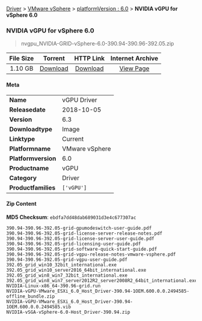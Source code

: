 
[Driver](/README.md)  >  [VMware vSphere](/index/Driver/VMware_vSphere.md)  >  [platformVersion : 6.0](/index/Driver/VMware_vSphere/6.0.md)  >  **NVIDIA vGPU for vSphere 6.0**


###    NVIDIA vGPU for vSphere 6.0

> nvgpu_NVIDIA-GRID-vSphere-6.0-390.94-390.96-392.05.zip   


| **File Size** | **Torrent**  | **HTTP Link** | **Internet Archive** |
|:-------------:|:------------:|:-------------:|:--------------------:|
| 1.10 GB |  [Download](https://archive.org/download/nvgpu_NVIDIA-GRID-vSphere-6.0-390.94-390.96-392.05.zip/nvgpu_NVIDIA-GRID-vSphere-6.0-390.94-390.96-392.05.zip_archive.torrent)       | [Download](https://archive.org/compress/nvgpu_NVIDIA-GRID-vSphere-6.0-390.94-390.96-392.05.zip) | [View Page](https://archive.org/details/nvgpu_NVIDIA-GRID-vSphere-6.0-390.94-390.96-392.05.zip)       |

#### Meta

<table>
<tr><td><strong>Name</strong></td><td>vGPU Driver</td></tr>
<tr><td><strong>Releasedate</strong></td><td>2018-10-05</td></tr>
<tr><td><strong>Version</strong></td><td>6.3</td></tr>
<tr><td><strong>Downloadtype</strong></td><td>Image</td></tr>
<tr><td><strong>Linktype</strong></td><td>Current</td></tr>
<tr><td><strong>Platformname</strong></td><td>VMware vSphere</td></tr>
<tr><td><strong>Platformversion</strong></td><td>6.0</td></tr>
<tr><td><strong>Productname</strong></td><td>vGPU</td></tr>
<tr><td><strong>Category</strong></td><td>Driver</td></tr>
<tr><td><strong>Productfamilies</strong></td><td><code>['vGPU']</code></td></tr>
</table>

#### Zip Content

**MD5 Checksum**: `ebdfa7dd48dab689031d3e4c677307ac`

```text
390.94-390.96-392.05-grid-gpumodeswitch-user-guide.pdf
390.94-390.96-392.05-grid-license-server-release-notes.pdf
390.94-390.96-392.05-grid-license-server-user-guide.pdf
390.94-390.96-392.05-grid-licensing-user-guide.pdf
390.94-390.96-392.05-grid-software-quick-start-guide.pdf
390.94-390.96-392.05-grid-vgpu-release-notes-vmware-vsphere.pdf
390.94-390.96-392.05-grid-vgpu-user-guide.pdf
392.05_grid_win10_32bit_international.exe
392.05_grid_win10_server2016_64bit_international.exe
392.05_grid_win8_win7_32bit_international.exe
392.05_grid_win8_win7_server2012R2_server2008R2_64bit_international.exe
NVIDIA-Linux-x86_64-390.96-grid.run
NVIDIA-vGPU-VMware_ESXi_6.0_Host_Driver-390.94-1OEM.600.0.0.2494585-offline_bundle.zip
NVIDIA-vGPU-VMware_ESXi_6.0_Host_Driver-390.94-1OEM.600.0.0.2494585.vib
NVIDIA-vSGA-vSphere-6.0-Host_Driver-390.94.zip
```